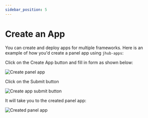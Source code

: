 ```yaml
---
sidebar_position: 5
---
```


# Create an App

You can create and deploy apps for multiple frameworks. Here is an example of
how you'd create a panel app using `jhub-apps`:

Click on the Create App button and fill in form as shown below:

![Create panel app](/img/panel_app_create.png)

Click on the Submit button

![Create app submit button](/img/panel_app_create_submit.png)

It will take you to the created panel app:

![Created panel app](/img/panel_app.png)
